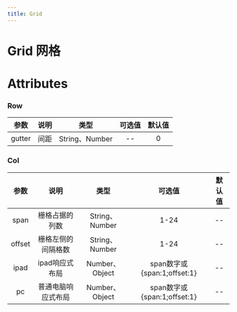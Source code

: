 ```yaml
---
title: Grid
---
```

# Grid 网格

<ClientOnly>
  <wlin-grid-demo-1></wlin-grid-demo-1>
  <wlin-grid-demo-2></wlin-grid-demo-2>
  <wlin-grid-demo-3></wlin-grid-demo-3>
</ClientOnly>


# Attributes

### Row 
|参数| 说明 |  类型  | 可选值 | 默认值 |
| :-------------: |:-------------:| :-----:|:-----:|:-----:|
|gutter| 间距 | String、Number |--|0

### Col
|参数| 说明 |  类型  | 可选值 | 默认值 |
| :-------------: |:-------------:| :-----:|:-----:|:-----:|
|span| 栅格占据的列数 | String、Number |1-24|--
|offset|栅格左侧的间隔格数| String、Number|1-24|--
|ipad|ipad响应式布局|Number、Object|span数字或{span:1;offset:1}|--
|pc|普通电脑响应式布局|Number、Object|span数字或{span:1;offset:1}|--